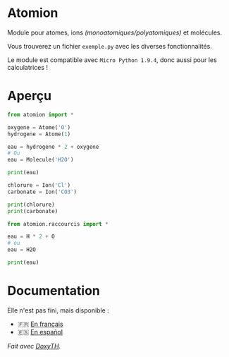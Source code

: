 # Atomion

Module pour atomes, ions _(monoatomiques/polyatomiques)_ et molécules.  
  
Vous trouverez un fichier `exemple.py` avec les diverses fonctionnalités.  
  
Le module est compatible avec `Micro Python 1.9.4`, donc aussi pour les calculatrices !  
  
# Aperçu

```python
from atomion import *

oxygene = Atome('O')
hydrogene = Atome(1)

eau = hydrogene * 2 + oxygene
# Ou
eau = Molecule('H2O')

print(eau)

chlorure = Ion('Cl')
carbonate = Ion('CO3')

print(chlorure)
print(carbonate)

from atomion.raccourcis import *

eau = H * 2 + O
# ou
eau = H2O

print(eau)
```

# Documentation

Elle n'est pas fini, mais disponible :
- 🇫🇷 [En français](https://4surix.github.io/atomion-doc/fr/annotated.html)
- 🇪🇸 [En español](https://4surix.github.io/atomion-doc/es/annotated.html)  
  
_Fait avec [DoxyTH](https://github.com/BioTheWolff/DoxyTH)._